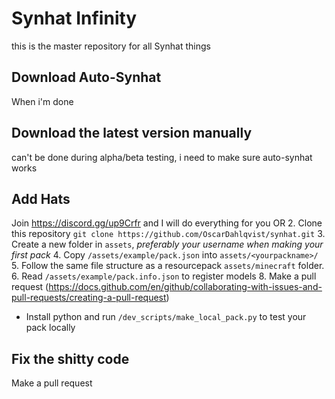 # Synhat Infinity
this is the master repository for all Synhat things

## Download Auto-Synhat
When i'm done

## Download the latest version manually
can't be done during alpha/beta testing, i need to make sure auto-synhat works

## Add Hats
Join https://discord.gg/up9Crfr and I will do everything for you
OR
2. Clone this repository `git clone https://github.com/OscarDahlqvist/synhat.git`
3. Create a new folder in `assets`, *preferably your username when making your first pack*
4. Copy `/assets/example/pack.json` into `assets/<yourpackname>/`
5. Follow the same file structure as a resourcepack `assets/minecraft` folder.
6. Read `/assets/example/pack.info.json` to register models
8. Make a pull request (https://docs.github.com/en/github/collaborating-with-issues-and-pull-requests/creating-a-pull-request)

* Install python and run `/dev_scripts/make_local_pack.py` to test your pack locally

## Fix the shitty code
Make a pull request



